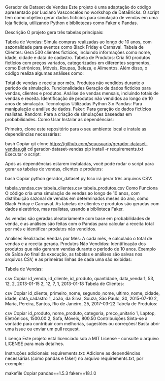 Gerador de Dataset de Vendas
Este projeto é uma adaptação do código apresentado por Luciano Vasconcelos no workshop de DataBricks. O script tem como objetivo gerar dados fictícios para simulação de vendas em uma loja fictícia, utilizando Python e bibliotecas como Faker e Pandas.

Descrição
O projeto gera três tabelas principais:

Tabela de Vendas: Simula compras realizadas ao longo de 10 anos, com sazonalidade para eventos como Black Friday e Carnaval.
Tabela de Clientes: Gera 500 clientes fictícios, incluindo informações como nome, idade, cidade e data de cadastro.
Tabela de Produtos: Cria 50 produtos fictícios com preços variados, categorizados em diferentes segmentos, como Eletrônicos, Móveis, Roupas, Beleza, e Alimentos.
Além disso, o código realiza algumas análises como:

Total de vendas e receita por mês.
Produtos não vendidos durante o período de simulação.
Funcionalidades
Geração de dados fictícios para vendas, clientes e produtos.
Análise de vendas mensais, incluindo totais de vendas e receita.
Identificação de produtos não vendidos ao longo de 10 anos de simulação.
Tecnologias Utilizadas
Python 3.x
Pandas: Para manipulação e análise de dados.
Faker: Para geração de dados fictícios realistas.
Random: Para a criação de simulações baseadas em probabilidades.
Como Usar
Instalar as dependências:

Primeiro, clone este repositório para o seu ambiente local e instale as dependências necessárias:

bash
Copiar
git clone https://github.com/seuusuario/gerador-dataset-vendas.git
cd gerador-dataset-vendas
pip install -r requirements.txt
Executar o script:

Após as dependências estarem instaladas, você pode rodar o script para gerar as tabelas de vendas, clientes e produtos:

bash
Copiar
python gerador_dataset.py
Isso irá gerar três arquivos CSV:

tabela_vendas.csv
tabela_clientes.csv
tabela_produtos.csv
Como Funciona
O código cria uma simulação de vendas ao longo de 10 anos, com distribuição sazonal de vendas em determinados meses do ano, como Black Friday e Carnaval. As tabelas de clientes e produtos são geradas com dados aleatórios, mas realistas, usando a biblioteca Faker.

As vendas são geradas aleatoriamente com base em probabilidades de venda, e as análises são feitas com o Pandas para calcular a receita total por mês e identificar produtos não vendidos.

Análises Realizadas
Vendas por Mês: A cada mês, é calculado o total de vendas e a receita gerada.
Produtos Não Vendidos: Identificação dos produtos que não geraram vendas durante o período de 10 anos.
Exemplo de Saída
Ao final da execução, as tabelas e análises são salvas nos arquivos CSV, e as primeiras linhas de cada uma são exibidas:

Tabela de Vendas:

csv
Copiar
id_venda, id_cliente, id_produto, quantidade, data_venda
1, 53, 12, 2, 2013-01-15
2, 12, 7, 1, 2013-01-18
Tabela de Clientes:

csv
Copiar
id_cliente, primeiro_nome, segundo_nome, ultimo_nome, cidade, idade, data_cadastro
1, João, da Silva, Souza, São Paulo, 30, 2015-07-10
2, Maria, Pereira, Santos, Rio de Janeiro, 25, 2017-03-22
Tabela de Produtos:

csv
Copiar
id_produto, nome_produto, categoria, preco_unitario
1, Laptop, Eletrônicos, 1500.00
2, Sofa, Móveis, 800.50
Contribuições
Sinta-se à vontade para contribuir com melhorias, sugestões ou correções! Basta abrir uma issue ou enviar um pull request.

Licença
Este projeto está licenciado sob a MIT License - consulte o arquivo LICENSE para mais detalhes.

Instruções adicionais:
requirements.txt: Adicione as dependências necessárias (como pandas e faker) no arquivo requirements.txt, por exemplo:

makefile
Copiar
pandas==1.5.3
faker==18.1.0
